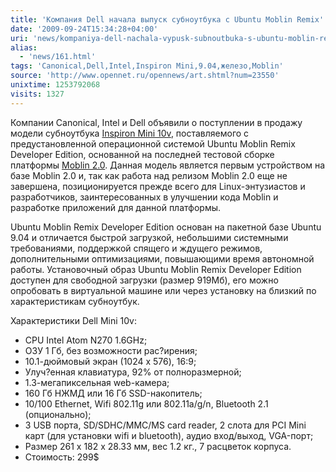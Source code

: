```yaml
---
title: 'Компания Dell начала выпуск субноутбука с Ubuntu Moblin Remix'
date: '2009-09-24T15:34:28+04:00'
uri: 'news/kompaniya-dell-nachala-vypusk-subnoutbuka-s-ubuntu-moblin-remix'
alias: 
  - 'news/161.html'
tags: 'Canonical,Dell,Intel,Inspiron Mini,9.04,железо,Moblin'
source: 'http://www.opennet.ru/opennews/art.shtml?num=23550'
unixtime: 1253792068
visits: 1327
---
```

Компании Canonical, Intel и Dell объявили о поступлении в продажу модели субноутбука [Inspiron Mini 10v](http://www.dell.com/ubuntu), поставляемого с предустановленной операционной системой Ubuntu Moblin Remix Developer Edition, основанной на последней тестовой сборке платформы [Moblin 2.0](http://www.moblin.org). Данная модель является первым устройством на базе Moblin 2.0 и, так как работа над релизом Moblin 2.0 еще не завершена, позиционируется прежде всего для Linux-энтузиастов и разработчиков, заинтересованных в улучшении кода Moblin и разработке приложений для данной платформы.

Ubuntu Moblin Remix Developer Edition основан на пакетной базе Ubuntu 9.04 и отличается быстрой загрузкой, небольшими системными требованиями, поддержкой спящего и ждущего режимов, дополнительными оптимизациями, повышающими время автономной работы. Установочный образ Ubuntu Moblin Remix Developer Edition доступен для свободной загрузки (размер 919Мб), его можно опробовать в виртуальной машине или через установку на близкий по характеристикам субноутбук.

Характеристики Dell Mini 10v:

*   CPU Intel Atom N270 1.6GHz;
*   ОЗУ 1 Гб, без возможности рас?ирения;
*   10.1-дюймовый экран (1024 x 576), 16:9;
*   Улуч?енная клавиатура, 92% от полноразмерной;
*   1.3-мегапиксельная web-камера;
*   160 Гб НЖМД или 16 Гб SSD-накопитель;
*   10/100 Ethernet, Wifi 802.11g или 802.11a/g/n, Bluetooth 2.1 (опционально);
*   3 USB порта, SD/SDHC/MMC/MS card reader, 2 слота для PCI Mini карт (для установки wifi и bluetooth), аудио вход/выход, VGA-порт;
*   Размер 261 x 182 x 28.33 мм, вес 1.2 кг., 7 расцветок корпуса.
*   Стоимость: 299$
